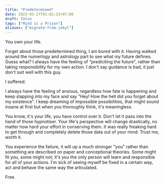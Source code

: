 ```yaml
---
title: "Predetermined"
date: 2023-03-27T01:01:23+07:00
draft: false
tags: ["Mind is a Prison"]
aliases: ["migrate-from-jekyl"]
---
```


You own your life. 
<!--more-->

Forget about those predetermined thing, I am bored with it. Having walked around the numerlogy and astrology part to see what my future defines. Guess what? I always have the feeling of "prediciting the future", rather than taking responsibility for my own action. I don't say guidance is bad, it just don't suit well with this guy.

I suffered. 

I always have the feeling of anxious, regardless how fate is happening and keep slapping into my face and say "Hey! How the hell did you forget about my existence". I keep dreaming of impossible possibilities, that might sound insane at first but when you thoroughly think, it's meaningless. 

You know, it's your life, you have control over it. Don't let it pass into the hand of those hypnotiser. Your life's perspective will change drastically, no matter how hard your effort in conserving them. It was really freaking hard to get through and completely delete those data out of your mind. Trust me, worth it. 

You experience the failure, it will up a much stronger "you" rather than something are described on paper and conceptional theories. Some might fit you, some might not; it's you the only person will learn and responsible for all of your actions. I'm sick of seeing myself be fixed in a certain way, act and behave the same way the articulated. 

Free.